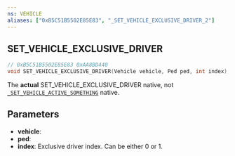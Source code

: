 ```yaml
---
ns: VEHICLE
aliases: ["0xB5C51B5502E85E83", "_SET_VEHICLE_EXCLUSIVE_DRIVER_2"]
---
```

## SET_VEHICLE_EXCLUSIVE_DRIVER

```c
// 0xB5C51B5502E85E83 0xAA8BD440
void SET_VEHICLE_EXCLUSIVE_DRIVER(Vehicle vehicle, Ped ped, int index);
```

The **actual** SET_VEHICLE_EXCLUSIVE_DRIVER native, not [`_SET_VEHICLE_ACTIVE_SOMETHING`](#_0x41062318F23ED854) native.

## Parameters
* **vehicle**: 
* **ped**: 
* **index**: Exclusive driver index. Can be either 0 or 1.

